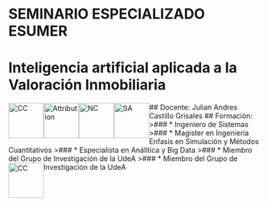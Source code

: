 # **SEMINARIO ESPECIALIZADO ESUMER**
# **Inteligencia artificial aplicada a la Valoración Inmobiliaria**
<img alt="CC" height="70px" src="https://creativecommons.org/images/deed/cc_blue_x2.png" align="left" hspace="0px" vspace="0px">
<img alt="Attribution" height="70px" src="https://creativecommons.org/images/deed/attribution_icon_blue_x2.png" align="left" hspace="0px" vspace="0px">
<img alt="NC" height="70px" src="https://creativecommons.org/images/deed/nc_blue_x2.png" align="left" hspace="0px" vspace="0px">
<img alt="SA" height="70px" src="https://creativecommons.org/images/deed/sa_blue_x2.png" align="left" hspace="0px" vspace="0px">
## Docente: Julian Andres Castillo Grisales
## Formación:
>### *   Ingeniero de Sistemas
>### *   Magister en Ingeniería Enfasis en Simulación y Métodos Cuantitativos
>### *   Especialista en Análitica y Big Data
>### *   Miembro del Grupo de Investigación de la UdeA <Ingeniería & Sociedad>
>### *   Miembro del Grupo de Investigación de la UdeA <Ingeniería & Sociedad>
<img alt="CC" height="70px" src="https://creativecommons.org/images/deed/cc_blue_x2.png" align="left" hspace="0px" vspace="0px">
